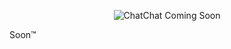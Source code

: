 <p align="center">
<img src="https://user-images.githubusercontent.com/6916389/157998614-efa212c5-d7ed-4930-989f-203503f015f7.png" alt="ChatChat Coming Soon">
</p>

Soon:tm:
